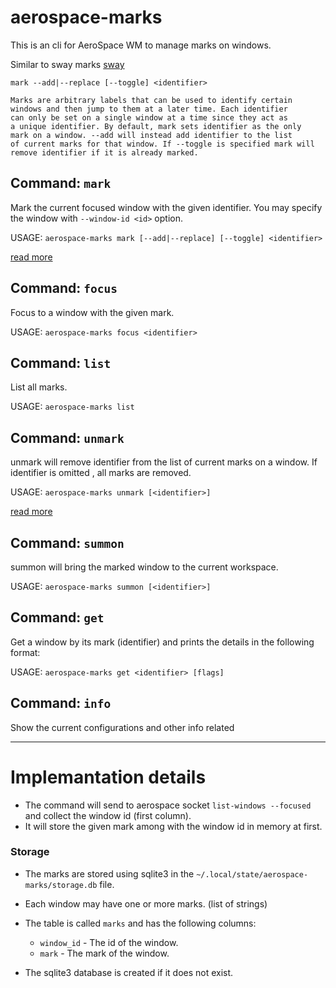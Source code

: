 # aerospace-marks

This is an cli for AeroSpace WM to manage marks on windows. 

Similar to sway marks [sway](https://man.archlinux.org/man/sway.5.en)
```text
mark --add|--replace [--toggle] <identifier>

Marks are arbitrary labels that can be used to identify certain
windows and then jump to them at a later time. Each identifier
can only be set on a single window at a time since they act as
a unique identifier. By default, mark sets identifier as the only
mark on a window. --add will instead add identifier to the list
of current marks for that window. If --toggle is specified mark will
remove identifier if it is already marked.
```

## Command: `mark`

Mark the current focused window with the given identifier. 
You may specify the window with `--window-id <id>` option.

USAGE: `aerospace-marks mark [--add|--replace] [--toggle] <identifier>`

[read more](/docs/CMD_MARK.md)

## Command: `focus`

Focus to a window with the given mark.

USAGE: `aerospace-marks focus <identifier>`

## Command: `list`

List all marks.

USAGE: `aerospace-marks list`

## Command: `unmark`

unmark will remove identifier from the list of current marks on a window. If identifier is omitted , all marks are removed.

USAGE: `aerospace-marks unmark [<identifier>]`

[read more](/docs/CMD_UNMARK.md)

## Command: `summon`

summon will bring the marked window to the current workspace.

USAGE: `aerospace-marks summon [<identifier>]`

## Command: `get`

Get a window by its mark (identifier) and prints the details in the following format:

USAGE: `aerospace-marks get <identifier> [flags]`

## Command: `info`

Show the current configurations and other info related

----

# Implemantation details

 - The command will send to aerospace socket `list-windows --focused` and collect the window id (first column).
 - It will store the given mark among with the window id in memory at first.

### Storage

 - The marks are stored using sqlite3 in the `~/.local/state/aerospace-marks/storage.db` file.
 - Each window may have one or more marks. (list of strings)
 - The table is called `marks` and has the following columns:
    - `window_id` - The id of the window.
    - `mark` - The mark of the window.
   
 - The sqlite3 database is created if it does not exist.
